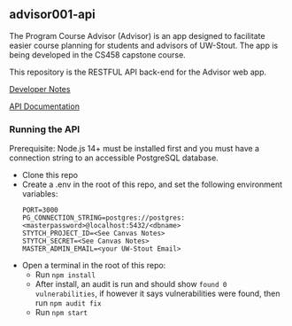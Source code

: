 ## advisor001-api

The Program Course Advisor (Advisor) is an app designed to facilitate easier course planning for students and advisors of UW-Stout. The app is being developed in the CS458 capstone course.

This repository is the RESTFUL API back-end for the Advisor web app.

[Developer Notes](docs/developer.md)

[API Documentation](docs/api.md)

### Running the API

Prerequisite: Node.js 14+ must be installed first and you must have a connection string to an accessible PostgreSQL database.

- Clone this repo
- Create a .env in the root of this repo, and set the following environment variables:
  ```env
  PORT=3000
  PG_CONNECTION_STRING=postgres://postgres:<masterpassword>@localhost:5432/<dbname>
  STYTCH_PROJECT_ID=<See Canvas Notes>
  STYTCH_SECRET=<See Canvas Notes>
  MASTER_ADMIN_EMAIL=<your UW-Stout Email>
  ```
- Open a terminal in the root of this repo:
  - Run `npm install`
  - After install, an audit is run and should show `found 0 vulnerabilities`, if however it says vulnerabilities were found, then run `npm audit fix`
  - Run `npm start`
